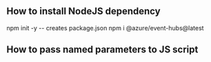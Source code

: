 

## How to  install NodeJS dependency

npm init -y  -- creates package.json
npm i @azure/event-hubs@latest

## How to pass named parameters to JS script
